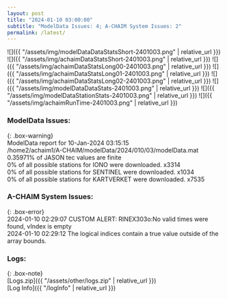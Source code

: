 ```yaml
---
layout: post
title: "2024-01-10 03:00:00"
subtitle: "ModelData Issues: 4; A-CHAIM System Issues: 2"
permalink: /latest/
---
```


![]({{ "/assets/img/modelDataDataStatsShort-2401003.png" | relative_url }})
![]({{ "/assets/img/achaimDataStatsShort-2401003.png" | relative_url }})
![]({{ "/assets/img/achaimDataStatsLong00-2401003.png" | relative_url }})
![]({{ "/assets/img/achaimDataStatsLong01-2401003.png" | relative_url }})
![]({{ "/assets/img/achaimDataStatsLong02-2401003.png" | relative_url }})
![]({{ "/assets/img/modelDataDataStats-2401003.png" | relative_url }})
![]({{ "/assets/img/modelDataStationStats-2401003.png" | relative_url }})
![]({{ "/assets/img/achaimRunTime-2401003.png" | relative_url }})


### ModelData Issues:  
  
{: .box-warning}  
 ModelData report for 10-Jan-2024 03:15:15   
 /home2/achaim1/A-CHAIM/modelData/2024/010/03/modelData.mat   
 0.35971% of JASON tec values are finite   
 0% of all possible stations for IONO were downloaded. x3314   
 0% of all possible stations for SENTINEL were downloaded. x1034   
 0% of all possible stations for KARTVERKET were downloaded. x7535   
  
### A-CHAIM System Issues:  
  
{: .box-error}  
2024-01-10 02:29:07 CUSTOM ALERT: RINEX303o:No valid times were found, vIndex is empty  
2024-01-10 02:29:12 The logical indices contain a true value outside of the array bounds.  

### Logs:  
  
{: .box-note}  
[Logs.zip]({{ "/assets/other/logs.zip" | relative_url }})  
[Log Info]({{ "/logInfo" | relative_url }})  

